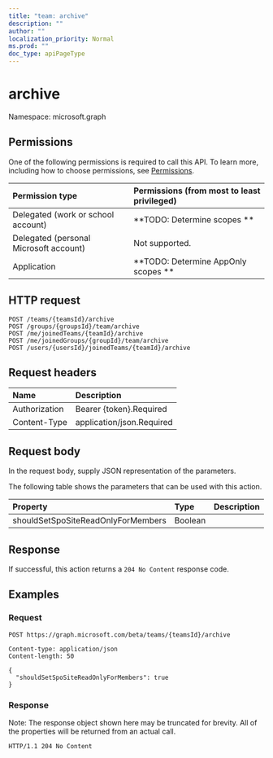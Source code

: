 ```yaml
---
title: "team: archive"
description: ""
author: ""
localization_priority: Normal
ms.prod: ""
doc_type: apiPageType
---
```


# archive

Namespace: microsoft.graph



## Permissions
One of the following permissions is required to call this API. To learn more, including how to choose permissions, see [Permissions](/concepts/permissions-reference.md).

|Permission type|Permissions (from most to least privileged)|
|:---|:---|
|Delegated (work or school account)|**TODO: Determine scopes **|
|Delegated (personal Microsoft account)|Not supported.|
|Application|**TODO: Determine AppOnly scopes **|

## HTTP request
<!-- {
  "blockType": "ignored"
}
-->
``` http
POST /teams/{teamsId}/archive
POST /groups/{groupsId}/team/archive
POST /me/joinedTeams/{teamId}/archive
POST /me/joinedGroups/{groupId}/team/archive
POST /users/{usersId}/joinedTeams/{teamId}/archive
```

## Request headers
|Name|Description|
|:---|:---|
|Authorization|Bearer {token}.Required|
|Content-Type|application/json.Required|

## Request body
In the request body, supply JSON representation of the parameters.

The following table shows the parameters that can be used with this action.

|Property|Type|Description|
|:---|:---|:---|
|shouldSetSpoSiteReadOnlyForMembers|Boolean||



## Response
If successful, this action returns a `204 No Content` response code.

## Examples

### Request
<!-- {
  "blockType": "request",
  "name": "team_archive"
}
-->
``` http
POST https://graph.microsoft.com/beta/teams/{teamsId}/archive

Content-type: application/json
Content-length: 50

{
  "shouldSetSpoSiteReadOnlyForMembers": true
}
```

### Response
Note: The response object shown here may be truncated for brevity. All of the properties will be returned from an actual call.
<!-- {
  "blockType": "response",
  "truncated": true
}
-->
``` http
HTTP/1.1 204 No Content
```

